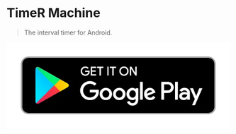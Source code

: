 # TimeR Machine

> The interval timer for Android.

[![Get it on Google Play](./images/google-play-badge.webp)](https://play.google.com/store/apps/details?id=io.github.deweyreed.timer.google)
